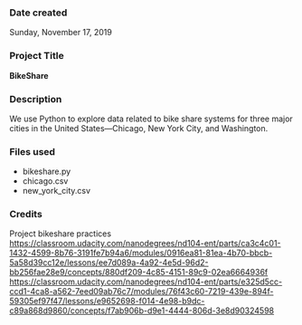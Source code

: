 ### Date created
Sunday, November 17, 2019

### Project Title
**BikeShare**

### Description

We use Python to explore data related to bike share systems for
three major cities in the United States—Chicago, New York City, and Washington.
### Files used
 - bikeshare.py
 - chicago.csv
 - new_york_city.csv

### Credits
Project bikeshare practices
https://classroom.udacity.com/nanodegrees/nd104-ent/parts/ca3c4c01-1432-4599-8b76-3191fe7b94a6/modules/0916ea81-81ea-4b70-bbcb-5a58d39cc12e/lessons/ee7d089a-4a92-4e5d-96d2-bb256fae28e9/concepts/880df209-4c85-4151-89c9-02ea6664936f
https://classroom.udacity.com/nanodegrees/nd104-ent/parts/e325d5cc-ccd1-4ca8-a562-7eed09ab76c7/modules/76f43c60-7219-439e-894f-59305ef97f47/lessons/e9652698-f014-4e98-b9dc-c89a868d9860/concepts/f7ab906b-d9e1-4444-806d-3e8d90324598
